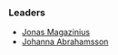 ### Leaders

* [Jonas Magazinius](mailto:jonas.magazinius@owasp.org)
* [Johanna Abrahamsson](mailto:johanna.abrahamsson@owasp.org)
